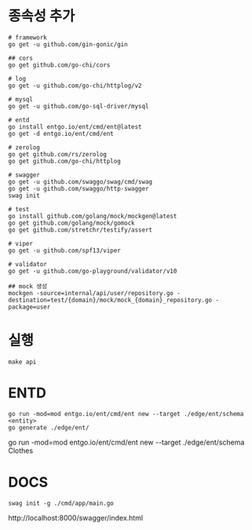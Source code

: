 # 종속성 추가

```shell
# framework
go get -u github.com/gin-gonic/gin

## cors
go get github.com/go-chi/cors

# log
go get -u github.com/go-chi/httplog/v2

# mysql
go get -u github.com/go-sql-driver/mysql

# entd
go install entgo.io/ent/cmd/ent@latest
go get -d entgo.io/ent/cmd/ent

# zerolog
go get github.com/rs/zerolog
go get github.com/go-chi/httplog

# swagger
go get -u github.com/swaggo/swag/cmd/swag
go get -u github.com/swaggo/http-swagger
swag init

# test
go install github.com/golang/mock/mockgen@latest
go get github.com/golang/mock/gomock
go get github.com/stretchr/testify/assert

# viper
go get -u github.com/spf13/viper

# validator
go get -u github.com/go-playground/validator/v10

## mock 생성
mockgen -source=internal/api/user/repository.go -destination=test/{domain}/mock/mock_{domain}_repository.go -package=user

```

# 실행
```shell
make api
```

# ENTD
`go run -mod=mod entgo.io/ent/cmd/ent new --target ./edge/ent/schema <entity>`  
`go generate ./edge/ent/`

go run -mod=mod entgo.io/ent/cmd/ent new --target ./edge/ent/schema Clothes

# DOCS
```shell
swag init -g ./cmd/app/main.go
```

http://localhost:8000/swagger/index.html
